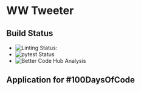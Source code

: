 # WW Tweeter

## Build Status

- ![Linting Status:](https://img.shields.io/github/workflow/status/timothyhull/ww_tweeter/Linting%20and%20Static%20Code%20Analysis "Linting Status")
- ![`pytest` Status](https://img.shields.io/github/workflow/status/timothyhull/ww_tweeter/pytest%20Testing "pytest Status")
- ![Better Code Hub Analysis](https://bettercodehub.com/edge/badge/timothyhull/ww_tweeter?branch=main "Better Code Hub Analysis")

## Application for #100DaysOfCode
